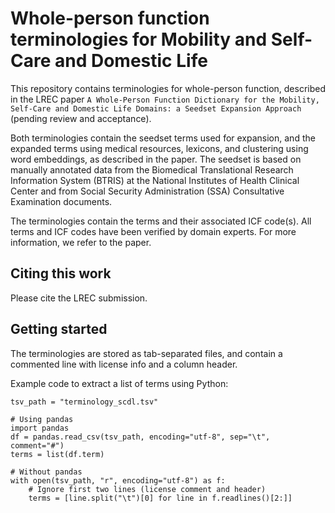 # Whole-person function terminologies for Mobility and Self-Care and Domestic Life

This repository contains terminologies for whole-person function, described in the LREC paper `A Whole-Person Function Dictionary for the Mobility, Self-Care and Domestic Life Domains: a Seedset Expansion Approach` (pending review and acceptance).

Both terminologies contain the seedset terms used for expansion, and the expanded terms using medical resources, lexicons, and clustering using word embeddings, as described in the paper.
The seedset is based on manually annotated data from the Biomedical Translational Research Information System (BTRIS) at the National Institutes of Health Clinical Center and from Social Security Administration (SSA) Consultative Examination documents.

The terminologies contain the terms and their associated ICF code(s). All terms and ICF codes have been verified by domain experts. For more information, we refer to the paper.

## Citing this work

Please cite the LREC submission.

## Getting started
The terminologies are stored as tab-separated files, and contain a commented line with license info and a column header.

Example code to extract a list of terms using Python:
```
tsv_path = "terminology_scdl.tsv"

# Using pandas
import pandas
df = pandas.read_csv(tsv_path, encoding="utf-8", sep="\t", comment="#")
terms = list(df.term)

# Without pandas
with open(tsv_path, "r", encoding="utf-8") as f:
    # Ignore first two lines (license comment and header)
    terms = [line.split("\t")[0] for line in f.readlines()[2:]]
```
